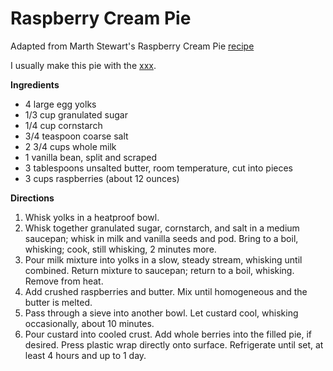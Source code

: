 Raspberry Cream Pie
=======================

Adapted from Marth Stewart's Raspberry Cream Pie [recipe](https://web.archive.org/web/20210203181038/https://www.marthastewart.com/1078511/raspberry-cream-pie)

I usually make this pie with the [xxx](../pie_crusts/simple_oil_crust.md).

__Ingredients__

* 4 large egg yolks
* 1/3 cup granulated sugar
* 1/4 cup cornstarch
* 3/4 teaspoon coarse salt
* 2 3/4 cups whole milk
* 1 vanilla bean, split and scraped
* 3 tablespoons unsalted butter, room temperature, cut into pieces
* 3 cups raspberries (about 12 ounces)

__Directions__

1. Whisk yolks in a heatproof bowl.
2. Whisk together granulated sugar, cornstarch, and salt in a medium saucepan; whisk in milk and vanilla seeds and pod. Bring to a boil, whisking; cook, still whisking, 2 minutes more.
3. Pour milk mixture into yolks in a slow, steady stream, whisking until combined. Return mixture to saucepan; return to a boil, whisking. Remove from heat.
4. Add crushed raspberries and butter. Mix until homogeneous and the butter is melted.
5. Pass through a sieve into another bowl. Let custard cool, whisking occasionally, about 10 minutes.
6. Pour custard into cooled crust. Add whole berries into the filled pie, if desired. Press plastic wrap directly onto surface. Refrigerate until set, at least 4 hours and up to 1 day.
